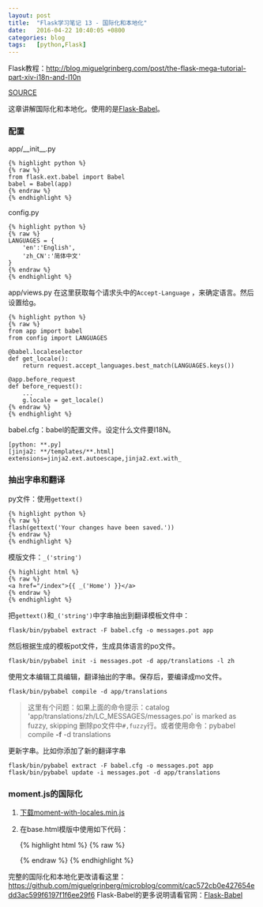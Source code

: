 ```yaml
---
layout: post
title:  "Flask学习笔记 13 - 国际化和本地化"
date:   2016-04-22 10:40:05 +0800
categories: blog
tags:   [python,Flask]
---
```

Flask教程：<http://blog.miguelgrinberg.com/post/the-flask-mega-tutorial-part-xiv-i18n-and-l10n>

[SOURCE](https://github.com/snowyxx/microblog)

这章讲解国际化和本地化。使用的是[Flask-Babel][]。

### 配置

app/\_\_init\_\_.py

    {% highlight python %}
    {% raw %}
    from flask.ext.babel import Babel
    babel = Babel(app)
    {% endraw %}
    {% endhighlight %}

config.py

    {% highlight python %}
    {% raw %}
    LANGUAGES = {
        'en':'English',
        'zh_CN':'简体中文'
    }
    {% endraw %}
    {% endhighlight %}

app/views.py 在这里获取每个请求头中的`Accept-Language` ，来确定语言。然后设置给g。

    {% highlight python %}
    {% raw %}
    from app import babel
    from config import LANGUAGES
    
    @babel.localeselector
    def get_locale():
        return request.accept_languages.best_match(LANGUAGES.keys())
        
    @app.before_request
    def before_request():
        ...
        g.locale = get_locale()
    {% endraw %}
    {% endhighlight %}

babel.cfg：babel的配置文件。设定什么文件要I18N。

    [python: **.py]
    [jinja2: **/templates/**.html]
    extensions=jinja2.ext.autoescape,jinja2.ext.with_

### 抽出字串和翻译

py文件：使用`gettext()`

    {% highlight python %}
    {% raw %}
    flash(gettext('Your changes have been saved.'))
    {% endraw %}
    {% endhighlight %}
    

模版文件：`_('string')`

    {% highlight html %}
    {% raw %}
    <a href="/index">{{ _('Home') }}</a>
    {% endraw %}
    {% endhighlight %}

把`gettext()`和`_('string')`中字串抽出到翻译模板文件中：

    flask/bin/pybabel extract -F babel.cfg -o messages.pot app

然后根据生成的模板pot文件，生成具体语言的po文件。

    flask/bin/pybabel init -i messages.pot -d app/translations -l zh

使用文本编辑工具编辑，翻译抽出的字串。保存后，要编译成mo文件。

    flask/bin/pybabel compile -d app/translations

> 这里有个问题：如果上面的命令提示：catalog 'app/translations/zh/LC_MESSAGES/messages.po' is marked as fuzzy, skipping
> 删除po文件中`#,fuzzy`行。或者使用命令：pybabel compile  __-f__ -d translations

更新字串。比如你添加了新的翻译字串

    flask/bin/pybabel extract -F babel.cfg -o messages.pot app
    flask/bin/pybabel update -i messages.pot -d app/translations

### moment.js的国际化

1. [下载moment-with-locales.min.js](http://momentjs.com/)
2. 在base.html模版中使用如下代码：

    {% highlight html %}
    {% raw %}
    <script src="/static/js/moment-with-locales.min.js"></script>
    <script>moment.locale("{{ g.locale }}")</script>
    {% endraw %}
    {% endhighlight %}

完整的国际化和本地化更改请看这里：<https://github.com/miguelgrinberg/microblog/commit/cac572cb0e427654edd3ac599f6197f1f6ee29f6>
Flask-Babel的更多说明请看官网：[Flask-Babel][]

[Flask-Babel]:https://pythonhosted.org/Flask-Babel/
